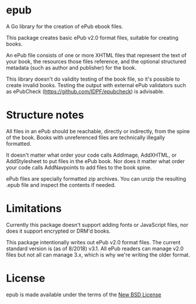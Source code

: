 # epub

A Go library for the creation of ePub ebook files.

This package creates basic ePub v2.0 format files, suitable for
creating books.

An ePub file consists of one or more XHTML files that represent
the text of your book, the resources those files reference, and the
optional structured metadata (such as author and publisher) for the
book.

This library doesn't do validity testing of the book file, so it's
possible to create invalid books. Testing the output with external
ePub validators such as ePubCheck
(https://github.com/IDPF/epubcheck) is advisable.

# Structure notes

All files in an ePub should be reachable, directly or indirectly,
from the spine of the book. Books with unreferenced files are
technically illegally formatted.

It doesn't matter what order your code calls AddImage, AddXHTML, or
AddStylesheet to put files in the ePub book. Nor does it matter
what order your code calls AddNavpoints to add files to the
book spine.

ePub files are specially formatted zip archives. You can unzip the
resulting .epub file and inspect the contents if needed.

# Limitations

Currently this package doesn't support adding fonts or JavaScript
files, nor does it support encrypted or DRM'd books.

This package intentionally writes out ePub v2.0 format files. The
current standard version is (as of 8/2018) v3.1. All ePub readers
can manage v2.0 files but not all can manage 3.x, which is why
we're writing the older format.

# License

epub is made available under the terms of the [New BSD License](http://opensource.org/licenses/BSD-3-Clause)
